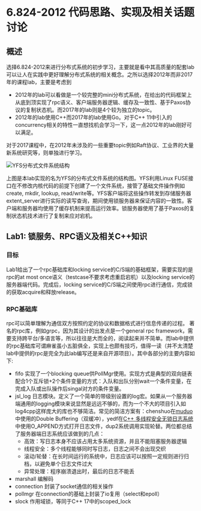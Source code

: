 # 6.824-2012 代码思路、实现及相关话题讨论
## 概述
选择6.824-2012来进行分布式系统的初步学习，主要就是看中其高质量的配套lab可以让人在实践中更好理解分布式系统的相关概念。之所以选择2012年而非2017年的课程lab，主要是考虑到
- 2012年的lab可以看做是一个较完整的mini分布式系统，在给出的代码框架上从底到顶实现了rpc语义、客户端服务器逻辑、缓存及一致性、基于Paxos协议的复制状态机。而2017年的lab则是4个较为独立的topic。
- 2012年的lab使用C++而2017年的lab使用Go。对于C++ 11中引入的concurrency相关的特性一直想找机会学习一下，这一点2012年的lab刚好可以满足。

对于2017课程中，在2012年未涉及的一些重要topic例如Raft协议、工业界的大量新系统研究等，则单独进行学习。

![YFS分布式文件系统结构](https://pdos.csail.mit.edu/archive/6.824-2012/labs/yfs.jpg "YFS分布式文件系统结构")

上图是本lab实现的名为YFS的分布式文件系统的结构图。YFS利用Linux FUSE接口在不修改内核代码的前提下创建了一个文件系统，接管了基础文件操作例如create, mkdir, lookup, read/write等。YFS客户端将这些操作转发到存储服务器extent_server进行实际的读写查询，期间使用锁服务器来保证内容的一致性。客户端和服务器均使用了缓存机制来提高运行效率。锁服务器使用了基于Paxos的复制状态机技术进行了复制来应对宕机。 


## Lab1: 锁服务、RPC语义及相关C++知识
### 目标
Lab1给出了一个rpc基础库和locking service的C/S端的基础框架，需要实现的是rpc的at most once语义（testcase不要求考虑重启宕机）以及locking service的服务器端代码。完成后，locking service的C/S端之间使用rpc进行通信，完成锁的获取acquire和释放release。
### RPC基础库
rpc可以简单理解为通信双方按照约定的协议和数据格式进行信息传递的过程。
著名的rpc库，例如grpc，因为其设计的出发点是一个general rpc framework，需要支持跨平台/多语言等，所以往往是大而全的，阅读起来并不简单。而lab中提供的rpc基础库可谓麻雀虽小五脏俱全，实现上也颇有技巧，值得一读（并不太清楚lab中提供的rpc是完全为此lab编写还是来自开源项目）。其中各部分的主要内容如下:

- fifo 实现了一个blocking queue供PollMgr使用。实现方式是典型的双向链表配合1个互斥锁+2个条件变量的方式：入队和出队分别wait一个条件变量，在完成入队或出队操作后singal对方的条件变量。
- jsl_log 日志模块。定义了一个简单的带级别设置的log宏。如果从一个服务器端通用的logging模块来说显然是远远不够的，而为一个不大的项目引入如log4cpp这样庞大的库也不够简洁。常见的简洁方案有：chenshuo在[muduo](https://github.com/chenshuo/muduo)中使用的Double Buffering（双缓冲），yedf在[C++ 多线程安全无锁日志系统](https://zhuanlan.zhihu.com/p/21477468)中使用O_APPEND方式打开日志文件，dup2系统调用实现轮替。两位都总结了服务器端日志系统应该做到的几点：
  - 高效：写日志本身不应该占用太多系统资源，并且不能阻塞服务器逻辑
  - 线程安全：多个线程能够同时写日志，日志之间不会出现交织
  - 滚动/轮替：在长时间运行的系统中，日志应该可以按照一定规则进行归档，以避免单个日志文件过大
  - 异常处理：程序崩溃退出时，最后的日志不能丢
- marshall 编解码
- connection 封装了socket通信的相关操作
- pollmgr 在connection的基础上封装了io复用（select和epoll）
- slock 作用域锁，等同于C++ 17中的scoped_lock




